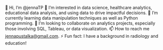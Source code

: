 👋 Hi, I’m @jennaTP
👀 I’m interested in data science, healthcare analytics, educational data analysis, and using data to drive impactful decisions.
🌱 I’m currently learning data manipulation techniques as well as Python programming.
💞️ I’m looking to collaborate on analytics projects, especially those involving SQL, Tableau, or data visualization.
📫 How to reach me jennapustalka@gmail.com.
⚡ Fun fact: I have a background in radiology and education!

<!---
jennaTP/jennaTP is a ✨ special ✨ repository because its `README.md` (this file) appears on your GitHub profile.
You can click the Preview link to take a look at your changes.
--->
